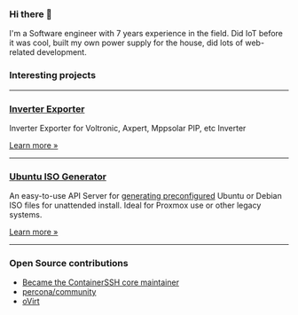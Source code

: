 ### Hi there 👋

I'm a Software engineer with 7 years experience in the field. Did IoT before it was cool, built my own power supply for the house, did lots of web-related development.

### Interesting projects

---

### [Inverter Exporter](https://github.com/bencurio/inverter_exporter)

Inverter Exporter for Voltronic, Axpert, Mppsolar PIP, etc Inverter

[Learn more &raquo;](https://github.com/bencurio/inverter_exporter)

---

### [Ubuntu ISO Generator](https://github.com/bencurio/ubuntu-isogen-apiserver)

An easy-to-use API Server for [generating preconfigured](https://github.com/bencurio/ubuntu-isogen-cli/blob/main/example/template.yaml) Ubuntu or Debian ISO files for unattended install. Ideal for Proxmox use or other legacy systems.

[Learn more &raquo;](https://github.com/bencurio/ubuntu-isogen-apiserver)

---

### Open Source contributions

- [Became the ContainerSSH core maintainer](https://containerssh.io/)
- [percona/community](https://github.com/percona/community)
- [oVirt](https://github.com/oVirt)
